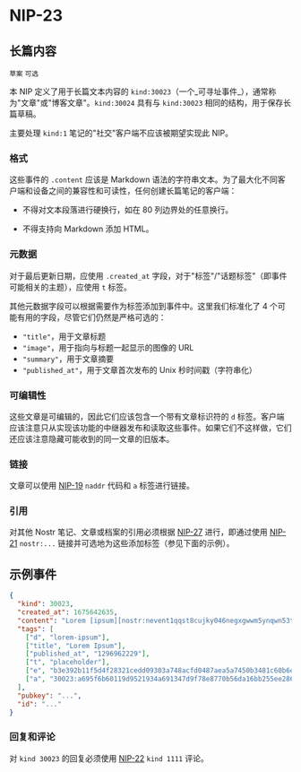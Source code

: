 NIP-23
======

长篇内容
-----------------

`草案` `可选`

本 NIP 定义了用于长篇文本内容的 `kind:30023`（一个_可寻址事件_），通常称为"文章"或"博客文章"。`kind:30024` 具有与 `kind:30023` 相同的结构，用于保存长篇草稿。

主要处理 `kind:1` 笔记的"社交"客户端不应该被期望实现此 NIP。

### 格式

这些事件的 `.content` 应该是 Markdown 语法的字符串文本。为了最大化不同客户端和设备之间的兼容性和可读性，任何创建长篇笔记的客户端：

- 不得对文本段落进行硬换行，如在 80 列边界处的任意换行。

- 不得支持向 Markdown 添加 HTML。

### 元数据

对于最后更新日期，应使用 `.created_at` 字段，对于"标签"/"话题标签"（即事件可能相关的主题），应使用 `t` 标签。

其他元数据字段可以根据需要作为标签添加到事件中。这里我们标准化了 4 个可能有用的字段，尽管它们仍然是严格可选的：

- `"title"`，用于文章标题
- `"image"`，用于指向与标题一起显示的图像的 URL
- `"summary"`，用于文章摘要
- `"published_at"`，用于文章首次发布的 Unix 秒时间戳（字符串化）

### 可编辑性

这些文章是可编辑的，因此它们应该包含一个带有文章标识符的 `d` 标签。客户端应该注意只从实现该功能的中继器发布和读取这些事件。如果它们不这样做，它们还应该注意隐藏可能收到的同一文章的旧版本。

### 链接

文章可以使用 [NIP-19](19.md) `naddr` 代码和 `a` 标签进行链接。

### 引用

对其他 Nostr 笔记、文章或档案的引用必须根据 [NIP-27](27.md) 进行，即通过使用 [NIP-21](21.md) `nostr:...` 链接并可选地为这些添加标签（参见下面的示例）。

## 示例事件

```json
{
  "kind": 30023,
  "created_at": 1675642635,
  "content": "Lorem [ipsum][nostr:nevent1qqst8cujky046negxgwwm5ynqwn53t8aqjr6afd8g59nfqwxpdhylpcpzamhxue69uhhyetvv9ujuetcv9khqmr99e3k7mg8arnc9] dolor sit amet, consectetur adipiscing elit, sed do eiusmod tempor incididunt ut labore et dolore magna aliqua. Ut enim ad minim veniam, quis nostrud exercitation ullamco laboris nisi ut aliquip ex ea commodo consequat. Duis aute irure dolor in reprehenderit in voluptate velit esse cillum dolore eu fugiat nulla pariatur. Excepteur sint occaecat cupidatat non proident, sunt in culpa qui officia deserunt mollit anim id est laborum.\n\nRead more at nostr:naddr1qqzkjurnw4ksz9thwden5te0wfjkccte9ehx7um5wghx7un8qgs2d90kkcq3nk2jry62dyf50k0h36rhpdtd594my40w9pkal876jxgrqsqqqa28pccpzu.",
  "tags": [
    ["d", "lorem-ipsum"],
    ["title", "Lorem Ipsum"],
    ["published_at", "1296962229"],
    ["t", "placeholder"],
    ["e", "b3e392b11f5d4f28321cedd09303a748acfd0487aea5a7450b3481c60b6e4f87", "wss://relay.example.com"],
    ["a", "30023:a695f6b60119d9521934a691347d9f78e8770b56da16bb255ee286ddf9fda919:ipsum", "wss://relay.nostr.org"]
  ],
  "pubkey": "...",
  "id": "..."
}
```

### 回复和评论

对 `kind 30023` 的回复必须使用 [NIP-22](./22.md) `kind 1111` 评论。
